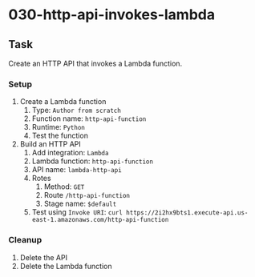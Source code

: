 # 030-http-api-invokes-lambda

## Task

Create an HTTP API that invokes a Lambda function.

### Setup
1. Create a Lambda function
    1. Type: `Author from scratch`
    2. Function name: `http-api-function`
    3. Runtime: `Python`
    4. Test the function
2. Build an HTTP API
    1. Add integration: `Lambda`
    2. Lambda function: `http-api-function`
    3. API name: `lambda-http-api`
    4. Rotes
        1. Method: `GET`
        2. Route `/http-api-function`
        3. Stage name: `$default`
    5. Test using `Invoke URI`: `curl https://2i2hx9bts1.execute-api.us-east-1.amazonaws.com/http-api-function`

### Cleanup
1. Delete the API
2. Delete the Lambda function
